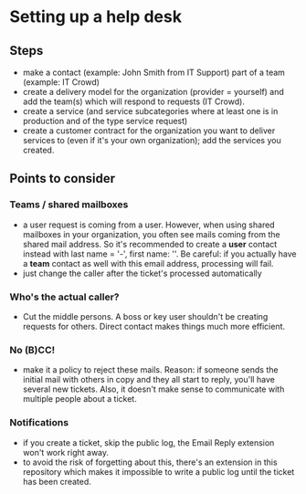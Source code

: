 # Setting up a help desk

## Steps
* make a contact (example: John Smith from IT Support) part of a team (example: IT Crowd)
* create a delivery model for the organization (provider = yourself) and add the team(s) which will respond to requests (IT Crowd).
* create a service (and service subcategories where at least one is in production and of the type service request)
* create a customer contract for the organization you want to deliver services to (even if it's your own organization); add the services you created.

## Points to consider

### Teams / shared mailboxes
* a user request is coming from a user. However, when using shared mailboxes in your organization, you often see mails coming from the shared mail address. So it's recommended to create a **user** contact instead with last name = '-', first name: '<team>'. Be careful: if you actually have a **team** contact as well with this email address, processing will fail.
* just change the caller after the ticket's processed automatically

### Who's the actual caller?
* Cut the middle persons. A boss or key user shouldn't be creating requests for others. Direct contact makes things much more efficient.

### No (B)CC!
* make it a policy to reject these mails. Reason: if someone sends the initial mail with others in copy and they all start to reply, you'll have several new tickets. Also, it doesn't make sense to communicate with multiple people about a ticket.

### Notifications
* if you create a ticket, skip the public log, the Email Reply extension won't work right away. 
* to avoid the risk of forgetting about this, there's an extension in this repository which makes it impossible to write a public log until the ticket has been created.

